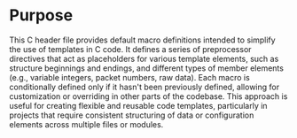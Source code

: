 # Purpose
This C header file provides default macro definitions intended to simplify the use of templates in C code. It defines a series of preprocessor directives that act as placeholders for various template elements, such as structure beginnings and endings, and different types of member elements (e.g., variable integers, packet numbers, raw data). Each macro is conditionally defined only if it hasn't been previously defined, allowing for customization or overriding in other parts of the codebase. This approach is useful for creating flexible and reusable code templates, particularly in projects that require consistent structuring of data or configuration elements across multiple files or modules.
